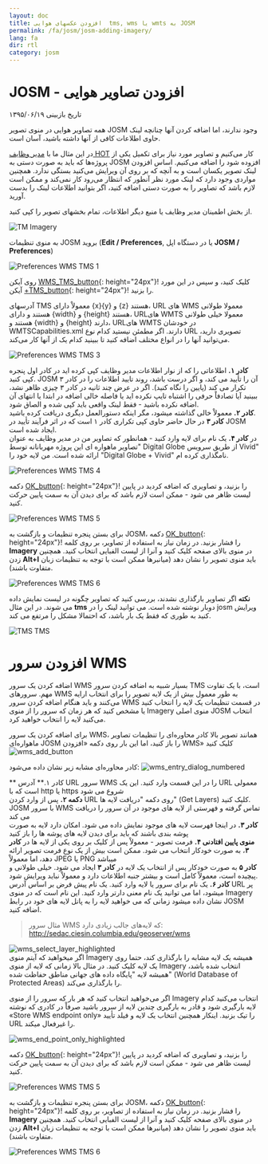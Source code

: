 ```yaml
---
layout: doc
title: افزودن عکسهای هوایی  tms, wms یا wmts به JOSM
permalink: /fa/josm/josm-adding-imagery/
lang: fa
dir: rtl
category: josm
---
```


JOSM - افزودن تصاویر هوایی
================

تاریخ بازبینی ۱۳۹۵/۰۶/۱۹  

همه تصاویر هوایی در منوی تصویر JOSM وجود ندارند، اما اضافه کردن آنها چنانچه  لینک حاوی اطلاعات کافی از آنها داشته باشید، آسان است.  

در این مثال ما با [مدیر وظایف HOT](http://tasks.hotosm.org/) کار می‌کنیم و تصاویر مورد نیاز برای تکمیل یکی از پروژه‌ها که باید به صورت دستی به JOSM افزوده شود را اضافه می‌کنیم. اساس افزودن لینک تصویر یکسان است و به آنچه که بر روی آن ویرایش می‌کنید بستگی ندارد. همچنین مواردی وجود دارد که لینک مورد نظر آنطور که انتظار می‌رود کار نمی‌کند و ممکن است لازم باشد که تصاویر را به صورت دستی اضافه کنید، اگر بتوانید اطلاعات لینک را بدست آورید.  

از بخش اطمینان مدیر وظایف یا منبع دیگر اطلاعات، تمام بخشهای تصویر را کپی کنید.  

![TM Imagery][]

به منوی تنظیمات JOSM بروید (**Edit / Preferences**, یا در دستگاه اپل **JOSM / Preferences**)  

![Preferences WMS TMS 1][]

روی آیکن [WMS_TMS_button][]{: height="24px"}! کلیک کنید، و سپس در این مورد آیکن [+TMS_button][]{: height="24px"}! را بزنید.  

آدرسهای TMS معمولاْ دارای {x}{y} و {z} هستند، URL های WMS معمولا طولانی هستند و دارای {width} و {height} هستند، URLهای WMTS معمولا خیلی طولانی هستند و {width} و {height} دارند، URLهای WMTS در خودشان WMTSCapabilities.xml دارند. اگر مطمئن نیستید کدام نوع URL تصویری دارید، می‌توانید آنها را در انواع مختلف اضافه کنید تا ببینید کدام یک از آنها کار می‌کند.  

![Preferences WMS TMS 3][]

**کادر ۱.** اطلاعاتی را که از نوار اطلاعات مدیر وظایف کپی کرده اید در کادر اول پنجره کپی کنید. JOSM آن را تأیید می کند، و اگر درست باشد، روند تایید اطلاعات را در کادر ۳ تکرار می کند (پایین را نگاه کنید). اگر در عرض چند ثانیه در کادر ۳ چیزی ظاهر نشد، ببینید آیا تصادفاْ حرفی را اشتباه تایپ نکرده اید یا فاصله خالی اضافه در ابتدا یا انتهای آن اضافه نکرده باشید - فقط لینک واقعی باید کپی شده و الصاق شود.  
**کادر ۲.** معمولاْ خالی گذاشته میشود، مگر اینکه دستورالعمل دیگری دریافت کرده باشید.  
**کادر ۳** در حال حاضر حاوی کپی تکراری کادر ۱ است که در اثر فرآیند تأیید در JOSM ایجاد شده است.  
در **کادر ۴.** یک نام برای لایه وارد کنید - همانطور که تصاویر من در مدیر وظایف به عنوان "تصاویر ماهواره ای این پروژه مهربانانه توسط Digital Globe از طریق سرویس Vivid" ارائه شده است. من لایه خود را "Digital Globe + Vivid" نامگذاری کرده ام.  

![Preferences WMS TMS 4][]

دکمه [OK_button][]{: height="24px"}! را بزنید، و تصاویری که اضافه کردید در پایین لیست ظاهر می شود - ممکن است لازم باشد که برای دیدن آن به سمت پایین حرکت کنید.  

![Preferences WMS TMS 5][]

برای بستن پنجره تنظیمات و بازگشت به JOSM، دکمه [OK_button][]{: height="24px"}! را فشار بزنید. در زمان نیاز به استفاده از تصاویر، بر روی کلمه **Imagery** در منوی بالای صفحه کلیک کنید و آنرا از لیست الفبایی انتخاب کنید. همچنین زدن **Alt+I** باید منوی تصویر را نشان دهد (میانبرها ممکن است با توجه به تنظیمات زبان متفاوت باشند).  

![Preferences WMS TMS 6][]

**نکته** اگر تصاویر بارگذاری نشدند، بررسی کنید که تصاویر چگونه در لیست نمایش داده می شوند. در این مثال **tms** دوبار نوشته شده است. می توانید لینک را در josm ویرایش کنید به طوری که فقط یک بار باشد، که احتمالا مشکل را مرتفع می کند.

![TMS TMS][]

افزودن سرور WMS
===========

اضافه کردن یک سرور WMS بسیار شبیه به اضافه کردن سرور TMS است، با یک تفاوت مهم. سرورهای WMS به طور معمول بیش از یک لایه تصویر را برای انتخاب ارایه می‌کنند و باید هنگام اضافه کردن سرور WMS در قسمت تنظیمات یک لایه را انتخاب کنید یا مشخص کنید که هر زمان که سرور را از منوی Imagery منوی اصلی JOSM انتخاب می‌کنید لایه را انتخاب خواهید کرد. 

برای اضافه کردن یک سرور WMS، همانند تصویر بالا کادر محاوره‌ای را تنظیمات تصاویر ماهواره‌ای JOSM را باز کنید، اما این بار روی دکمه «افزودن WMS» کلیک کنید ![wms_add_button][]

کادر محاوره‌ای مشابه زیر نشان داده می‌شود:
![wms_entry_dialog_numbered][]

** کادر ۱.** آدرس URL سرور WMS را در این قسمت وارد کنید. این یک URL معمولی است که با http یا https شروع می شود  
**دکمه ۲.** پس از وارد کردن URL روی دکمه "دریافت لایه ها" (Get Layers) کلیک کنید. JOSM با سرور WMS تماس گرفته و فهرستی از لایه های موجود در آن سرور را دریافت می کند  
**کادر ۳.** در اینجا فهرست لایه های موجود نمایش داده می شود. امکان دارد لایه به صورت پوشه بندی باشند که باید برای دیدن لایه های پوشه ها را باز کنید  
**منوی پایین افتادنی ۴.** فرمت تصویر - معمولاْ پس از کلیک بر روی یکی از لایه ها در **کادر ۳**، به صورت خودکار انتخاب می شود. ممکن است بیش از یک نوع فرمت تصویر ارائه دهد، اما معمولاْ JPEG یا PNG میباشد  
**کادر ۵** به صورت خودکار پس از انتخاب یک لایه در **کادر ۳** ایجاد می شود. خیلی طولانی و پیچیده است، معمولاْ کامل است و بیشتر جنبه اطلاعات دارد و معمولاْ نباید ویرایش شود.  
**کادر ۶.** یک نام برای سرور یا لایه وارد کنید. یک نام پیش فرض بر اساس آدرس URL پر میشود، اما می توانید یک نام معنی دارتر وارد کنید. این نام است که در منوی  Imagery نشان داده میشود زمانی که می خواهید لایه را به پانل لایه های خود در رابط JOSM اضافه کنید.  

> مثال سرور WMS که لایه‌های جالب زیادی دارد: http://sedac.ciesin.columbia.edu/geoserver/wms  

![wms_select_layer_highlighted][]  
اگر میخواهید که آیتم منوی Imagery همیشه یک لایه مشابه را بارگذاری کند، حتما روی یک لایه کلیک کنید. در مثال بالا زمانی که لایه از منوی Imagery  انتخاب شده باشد، همیشه لایه "پایگاه داده های جهانی مناطق حفاظت شده" (World Database of Protected Areas) را بارگذاری می‌کند.

اگر می‌خواهید انتخاب کنید که هر بار که سرور را از منوی Imagery انتخاب می‌کنید کدام لایه بارگیری شود و قادر به بارگیری چندین لایه از سرور باشید صرفاْ در کادری که نوشته «Store WMS endpoint only» را تیک بزنید. اینکار همچنین انتخاب یک لایه و فیلد تأیید URL را غیرفعال میکند.

![wms_end_point_only_highlighted][]  

دکمه [OK_button][]{: height="24px"}! را بزنید، و تصاویری که اضافه کردید در پایین لیست ظاهر می شود - ممکن است لازم باشد که برای دیدن آن به سمت پایین حرکت کنید.  

![Preferences WMS TMS 5][]

برای بستن پنجره تنظیمات و بازگشت به JOSM، دکمه [OK_button][]{: height="24px"}! را فشار بزنید. در زمان نیاز به استفاده از تصاویر، بر روی کلمه **Imagery** در منوی بالای صفحه کلیک کنید و آنرا از لیست الفبایی انتخاب کنید. همچنین زدن **Alt+I** باید منوی تصویر را نشان دهد (میانبرها ممکن است با توجه به تنظیمات زبان متفاوت باشند).  

![Preferences WMS TMS 6][]

[Preferences WMS TMS 1]: /images/josm/JOSM_TMS_1.png
[TM Imagery]: /images/josm/JOSM_TMS_2.png
[WMS_TMS_button]: /images/josm/josm_preferences-wms-tms.png
[+TMS_button]: /images/josm/+TMS.png
[OK_button]: /images/josm/josm_OK_button.png
[Preferences WMS TMS 3]: /images/josm/JOSM_TMS_3.png
[Preferences WMS TMS 4]: /images/josm/JOSM_TMS_4.png
[Preferences WMS TMS 5]: /images/josm/JOSM_TMS_5.png
[Preferences WMS TMS 6]: /images/josm/JOSM_TMS_6.png
[TMS TMS]: /images/josm/JOSM_TMS_TMS.png
[wms_add_button]: /images/josm/wms_add_button.jpg
[wms_select_layer_highlight]: /images/josm/wms_select_layer_highlight.jpg
[wms_entry_dialog_numbered]: /images/josm/wms_entry_dialog_numbered.jpg
[wms_end_point_only_highlighted]: /images/josm/wms_end_point_only_highlighted.jpg
[wms_select_layer_highlighted]: /images/josm/wms_select_layer_highlighted.jpg